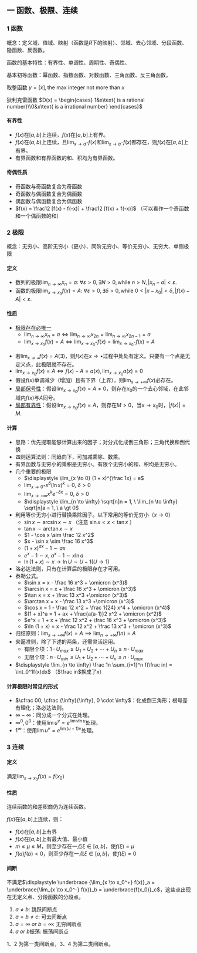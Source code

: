 ## 一 函数、极限、连续

### 1 函数

概念：定义域、值域、映射（函数是$R$下的映射）、邻域、去心邻域、分段函数、隐函数、反函数。

函数的基本特性：有界性、单调性、周期性、奇偶性、

基本初等函数：幂函数、指数函数、对数函数、三角函数、反三角函数。

取整函数 $y = [x], \text{the max integer not more than }x$

狄利克雷函数 $D(x) = \begin{cases} 1&x\text{ is a rational number}\\0&x\text{ is a irrational number} \end{cases}​$

#### 有界性

- $f(x)​$在$[a,b]​$上连续，$f(x)​$在$[a,b]​$上有界。
- $f(x)$在$(a,b)$上连续，且$\displaystyle \lim_{x \to a^+} f(x)$和$\displaystyle \lim_{x \to a^-} f(x)$都存在，则$f(x)$在$[a,b]$上有界。
- 有界函数和有界函数的和、积均为有界函数。

#### 奇偶性质

- 奇函数与奇函数复合为奇函数
- 奇函数与偶函数复合为偶函数
- 偶函数与偶函数复合为偶函数
- $f(x) = \frac12 [f(x) - f(-x)] + \frac12 [f(x) + f(-x)]$ （可以看作一个奇函数和一个偶函数的和）

### 2 极限

概念：无穷小、高阶无穷小（更小）、同阶无穷小、等价无穷小、无穷大、单侧极限

#### 定义

- 数列的极限$\displaystyle \lim_{n \to \infty} x_n = a$: $\forall \varepsilon \gt 0, \exists N \gt 0, \text{while} \ n \gt N, |x_n - a| \lt \varepsilon$.
- 函数的极限$\displaystyle \lim_{x \to x_0} f(x) = A$: $\forall \varepsilon \gt 0, \exists \delta \gt 0, \text{while} \ 0 \lt |x - x_0| \lt \delta, |f(x) - A| \lt \varepsilon$.

#### 性质

- <u>极限存在必唯一</u>
  - $\displaystyle \lim_{n \to \infty} x_n = a \iff \lim_{n \to \infty} x_{2n} = \lim_{n \to \infty} x_{2n-1} = a$
  - $\displaystyle \lim_{x \to x_0} f(x) = A \iff \lim_{x \to x_0^+} f(x) = \lim_{x \to x_0^-} f(x) = A$

* 若$\displaystyle \lim_{x \to \bullet} f(x) = A (\exists)$，则$f(x)$在$x \to \bullet$过程中处处有定义。只要有一个点是无定义点，此极限就不存在。
* $\displaystyle \lim_{x \to x_0} f(x) = A \iff f(x) - A = a(x), \lim_{x \to x_0} a(x) = 0$
* 假设$f(x)$单调减少（增加）且有下界（上界），则$\displaystyle \lim_{x \to +\infty} f(x)$必存在。
* <u>局部保号性</u>：假设$\displaystyle \lim_{x \to x_0} f(x) = A \neq 0$，则存在$x_0$的一个去心邻域，在此邻域内$f(x)$与$A$同号。
* <u>局部有界性</u>：假设$\displaystyle \lim_{x \to x_0} f(x) = A$，则存在$M \gt 0$，当$x \to x_0$时，$|f(x)| = M$.

#### 计算

- 思路：优先提取能够计算出来的因子；对分式化成倒三角形；三角代换和倒代换
- 四则运算法则：同趋向下，可加减乘除、数乘。
- 有界函数与无穷小的乘积是无穷小。有限个无穷小的和、积均是无穷小。
- 几个重要的极限
  - $\displaystyle \lim_{x \to 0} (1 + x)^{\frac 1x} = e$
  - $\displaystyle \lim_{x \to 0^+} x^\delta (\ln x)^k = 0, \ \delta \gt 0$
  - $\displaystyle \lim_{x \to +\infty} x^k e^{-\delta x} = 0, \ \delta \gt 0$
  - $\displaystyle \lim_{n \to \infty} \sqrt[n]n = 1, \ \lim_{n \to \infty} \sqrt[n]a = 1, \ a \gt 0$
- 利用等价无穷小进行替换乘除因子。以下常用的等价无穷小（$x \to 0$）
  - $\sin x \sim \arcsin x \sim x$ （注意 $\sin x \lt x \lt \tan x$ ）
  - $\tan x \sim \arctan x \sim x$
  - $1 - \cos x \sim \frac 12 x^2$
  - $x - \sin x \sim \frac 16 x^3$
  - $(1 + x)^{ax} -1 \sim ax$
  - $e^x - 1 \sim x, \ a^x - 1 \sim x \ln a$
  - $\ln (1 + x) \sim x \rightarrow \ln U \sim U - 1(U \to 1)$
- 洛必达法则，只有在计算后的极限存在才可用。
- 泰勒公式。
  - $\sin x = x - \frac 16 x^3 + \omicron (x^3)$
  - $\arcsin x = x + \frac 16 x^3 + \omicron (x^3)$
  - $\tan x = x + \frac 13 x^3 +\omicron (x^3)$
  - $\arctan x = x - \frac 13 x^3 +\omicron (x^3)$
  - $\cos x = 1 - \frac 12 x^2 + \frac 1{24} x^4 + \omicron (x^4)$
  - $(1 + x)^a = 1 + ax + \frac{a(a-1)}2 x^2 + \omicron (x^2)$
  - $e^x = 1 + x + \frac 12 x^2 + \frac 16 x^3 + \omicron (x^3)$
  - $\ln (1 + x) = x - \frac 12 x^2 + \frac 13 x^3 + \omicron (x^3)$
- 归结原则：$\displaystyle \lim_{x \to +\infty} f(x) = A \implies\lim_{n \to +\infty} f(n) = A$
- 夹逼准则，除了下述的两条，还需灵活运用。
  - 有限个项：$1 \cdot U_{max} \le U_1 + U_2 + \cdots + U_n \le n\cdot U_{max}$
  - 无限个项：$n \cdot U_{min} \le U_1 + U_2 + \cdots + U_n \le n\cdot U_{max}$
- $\displaystyle \lim_{n \to \infty} \frac 1n \sum_{i=1}^n f(\frac in) = \int_0^1f(x)dx$ （$\frac in$换成了$x$）

#### 计算极限时常见的形式

- $\cfrac 00, \cfrac {\infty}{\infty}, 0 \cdot \infty$：化成倒三角形；根号差有理化；洛必达法则。
- $\infty - \infty$：同分成一个分式在处理。
- $\infty^0, 0^0$：使用$\lim u^v = e^{\lim v \ln u}$处理。
- $1^\infty$：使用$\lim u^v = e^{\lim (u-1)v}$处理。

### 3 连续

#### 定义

满足$\displaystyle \lim_{x \to x_0} f(x) = f(x_0)$

#### 性质

连续函数的和差积商仍为连续函数。

$f(x)$在$[a,b]$上连续，则：

- $f(x)$在$[a,b]$上有界
- $f(x)$在$[a,b]$上有最大值、最小值
- $m \le \mu \le M$，则至少存在一点$\xi \in [a,b]$，使$f(\xi) = \mu$
- $f(a)f(b) \lt 0$，则至少存在一点$\xi \in [a,b]$，使$f(\xi) = 0$

#### 间断

不满足$\displaystyle \underbrace {\lim_{x \to x_0^+} f(x)}_a = \underbrace{\lim_{x \to x_0^-} f(x)}_b = \underbrace{f(x_0)}_c$，这些点出现在无定义点、分段函数的分段点。

1. $a \neq b$: 跳跃间断点
2. $a = b \neq c$: 可去间断点
3. $a = \infty \ or \ b = \infty$: 无穷间断点
4. $a \ or \ b$振荡: 振荡间断点

1、2 为第一类间断点，3、4 为第二类间断点。
